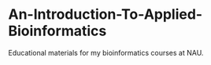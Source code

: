 An-Introduction-To-Applied-Bioinformatics
=========================================

Educational materials for my bioinformatics courses at NAU.
